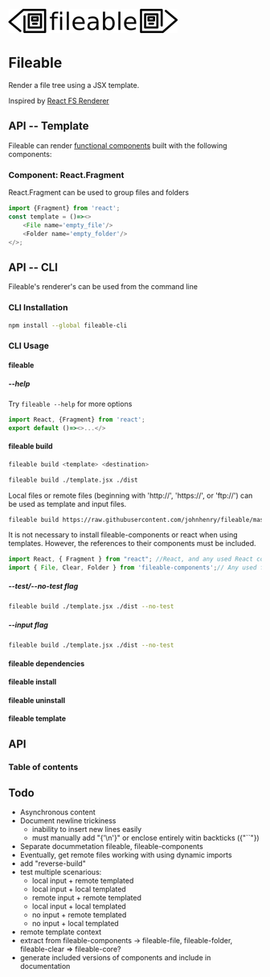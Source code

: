 ![fileable logo](./static/docs/logo.png)

# Fileable

Render a file tree using a JSX template.

Inspired by [React FS Renderer](https://github.com/ericvicenti/react-fs-renderer)

## API -- Template

Fileable can render [functional components](https://reactjs.org/docs/components-and-props.html) built with the following components:

### Component: React.Fragment

React.Fragment can be used to group files and folders

```javascript
import {Fragment} from 'react';
const template = ()=><>
    <File name='empty_file'/>
    <Folder name='empty_folder'/>
</>;
```

## API -- CLI

Fileable's renderer's can be used from the command line

### CLI Installation

```sh
npm install --global fileable-cli
```

### CLI Usage

#### fileable

##### --help

Try `fileable --help` for more options

```javascript
import React, {Fragment} from 'react';
export default ()=><>...</>
```

#### fileable build

```sh
fileable build <template> <destination>
```

```sh
fileable build ./template.jsx ./dist
```

Local files or remote files (beginning with 'http://', 'https://', or 'ftp://') can be used as template and input files.

```sh
fileable build https://raw.githubusercontent.com/johnhenry/fileable/master/test/example/template.jsx here
```

It is not necessary to install fileable-components or react when using templates. However, the references to their components must be included.

```javascript
import React, { Fragment } from "react"; //React, and any used React components must be required
import { File, Clear, Folder } from 'fileable-components';// Any used fileable-components must be required
```

##### --test/--no-test flag

```sh
fileable build ./template.jsx ./dist --no-test
```

##### --input flag

```sh
fileable build ./template.jsx ./dist --no-test
```

#### fileable dependencies

#### fileable install

#### fileable uninstall

#### fileable template
## API

### Table of contents

## Todo

- Asynchronous content
- Document newline trickiness
    - inability to insert new lines easily
    - must manually add "{'\n'}" or enclose entirely witin backticks ({"``"})
- Separate docummetation fileable, fileable-components
- Eventually, get remote files working with using dynamic imports
- add "reverse-build"
- test multiple scenarious:
     - local input + remote templated
     - local input + local templated
     - remote input + remote templated
     - local input + local templated
     - no input + remote templated
     - no input + local templated
- remote template context
- extract from fileable-components -> fileable-file, fileable-folder, fileable-clear => fileable-core?
- generate included versions of components and include in documentation
